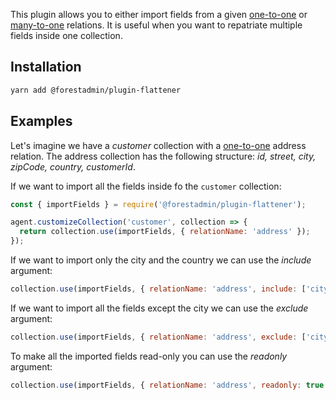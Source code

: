 This plugin allows you to either import fields from a given [one-to-one](../../../agent-customization/relationships/single-record.md#one-to-one-relations) or [many-to-one](../../../agent-customization/relationships/single-record.md#many-to-one-relations) relations.
It is useful when you want to repatriate multiple fields inside one collection.

## Installation

```bash
yarn add @forestadmin/plugin-flattener
```

## Examples

Let's imagine we have a _customer_ collection with a [one-to-one](../../../agent-customization/relationships/single-record.md#one-to-one-relations) address relation.
The address collection has the following structure: _id, street, city, zipCode, country, customerId_.

If we want to import all the fields inside fo the `customer` collection:

```javascript
const { importFields } = require('@forestadmin/plugin-flattener');

agent.customizeCollection('customer', collection => {
  return collection.use(importFields, { relationName: 'address' });
});
```

If we want to import only the city and the country we can use the _include_ argument:

```javascript
collection.use(importFields, { relationName: 'address', include: ['city', 'country'] });
```

If we want to import all the fields except the city we can use the _exclude_ argument:

```javascript
collection.use(importFields, { relationName: 'address', exclude: ['city'] });
```

To make all the imported fields read-only you can use the _readonly_ argument:

```javascript
collection.use(importFields, { relationName: 'address', readonly: true });
```
